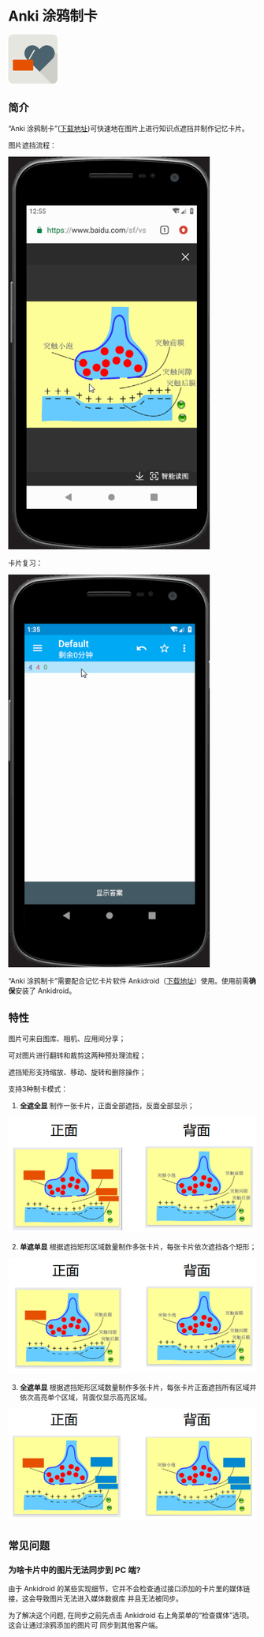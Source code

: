 # Anki 涂鸦制卡

<img src='etc/icons/ic_launcher.png' width='100px' height='100px'>

## 简介

“Anki 涂鸦制卡”([下载地址](https://github.com/mmjang/Ankillusion/releases/download/v1.1.0/Anki.Doodle.v1.1.0.apk))可快速地在图片上进行知识点遮挡并制作记忆卡片。

图片遮挡流程：

![](etc/pic/ankidoodle.gif)

卡片复习：

![](etc/pic/ankidroid.gif)

“Anki 涂鸦制卡”需要配合记忆卡片软件 Ankidroid（[下载地址](https://www.coolapk.com/apk/com.ichi2.anki
)）使用。使用前需**确保**安装了 Ankidroid。

## 特性

图片可来自图库、相机、应用间分享；

可对图片进行翻转和裁剪这两种预处理流程；

遮挡矩形支持缩放、移动、旋转和删除操作；

支持3种制卡模式：

1. **全遮全显** 制作一张卡片，正面全部遮挡，反面全部显示；

![](etc/pic/mode_1.png)

2. **单遮单显** 根据遮挡矩形区域数量制作多张卡片，每张卡片依次遮挡各个矩形；

![](etc/pic/mode_2.png)

3. **全遮单显** 根据遮挡矩形区域数量制作多张卡片，每张卡片正面遮挡所有区域并依次高亮单个区域，背面仅显示高亮区域。

![](etc/pic/mode_3.png)

## 常见问题

### 为啥卡片中的图片无法同步到 PC 端?

由于 Ankidroid 的某些实现细节，它并不会检查通过接口添加的卡片里的媒体链接，这会导致图片无法进入媒体数据库
并且无法被同步。

为了解决这个问题, 在同步之前先点击 Ankidroid 右上角菜单的“检查媒体”选项。这会让通过涂鸦添加的图片可
同步到其他客户端。